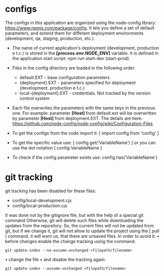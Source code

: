 # configs

The configs in this application are organized using the node-config library: https://www.npmjs.com/package/config. 
It lets you define a set of default parameters, and extend them for different deployment environments (development, qa, staging, production, etc.).

* The name of current application's deployment (development, production e t.c.) is stored in the __[process.env.NODE_ENV]__ variable. 
It is defined in the application start script: npm run start-dev (start-prod).


* Files in the config directory are loaded in the following order:
  * default.EXT             - base configuration parameters
  * {deployment}.EXT        - parameters specified for deployment (development, production e t.c.)
  * local-{deployment}.EXT  - credentials. Not tracked by the version control system


* Each file overwrites the parameters with the same keys in the previous one. 
For example: parameter __[Host]__ from default.ext will be overwritten by parameter __[Host]__ from deployment.EXT. 
The details are here: https://github.com/node-config/node-config/wiki/Configuration-Files


* To get the configs from the code import it: [ import config from 'config' ]
* To get the specific value use: [ config.get('VariableName') ] or you can use the dot notation [ config.VariableName ]
* To check if the config parameter exists use: config.has('VariableName') 


# git tracking

git tracking has been disabled for these files:
  * config/local-development.cjs
  * config/local-production.cjs

It was done not by the gitignore file, but with the help of a special git command
Otherwise, git will delete such files while downloading the updates from the repository.
So, the current files will not be updated from git, but if we change it, git will not allow to update the project using the [ pull ] command.
it will warn us, that there are unsaved files. In order to avoid it:
• before changes enable the change tracking using the command:

    git update-index --no-assume-unchanged <filepath/filename>

• change the file
• and disable the tracking again: 

    git update-index --assume-unchanged <filepath/filename>
